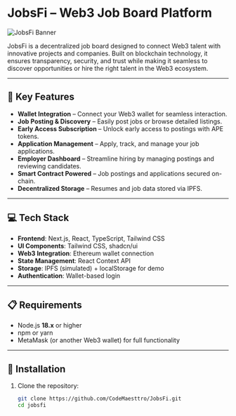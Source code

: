 # JobsFi – Web3 Job Board Platform  

![JobsFi Banner](https://via.placeholder.com/1200x300/4F46E5/FFFFFF?text=JobsFi+-+Web3+Job+Board)  

JobsFi is a decentralized job board designed to connect Web3 talent with innovative projects and companies. Built on blockchain technology, it ensures transparency, security, and trust while making it seamless to discover opportunities or hire the right talent in the Web3 ecosystem.  

---

## 🚀 Key Features  

- **Wallet Integration** – Connect your Web3 wallet for seamless interaction.  
- **Job Posting & Discovery** – Easily post jobs or browse detailed listings.  
- **Early Access Subscription** – Unlock early access to postings with APE tokens.  
- **Application Management** – Apply, track, and manage your job applications.  
- **Employer Dashboard** – Streamline hiring by managing postings and reviewing candidates.  
- **Smart Contract Powered** – Job postings and applications secured on-chain.  
- **Decentralized Storage** – Resumes and job data stored via IPFS.  

---

## 💻 Tech Stack  

- **Frontend**: Next.js, React, TypeScript, Tailwind CSS  
- **UI Components**: Tailwind CSS, shadcn/ui  
- **Web3 Integration**: Ethereum wallet connection  
- **State Management**: React Context API  
- **Storage**: IPFS (simulated) + localStorage for demo  
- **Authentication**: Wallet-based login  

---

## 📋 Requirements  

- Node.js **18.x** or higher  
- npm or yarn  
- MetaMask (or another Web3 wallet) for full functionality  

---

## 🔧 Installation  

1. Clone the repository:  
   ```bash
   git clone https://github.com/CodeMaesttro/JobsFi.git
   cd jobsfi
